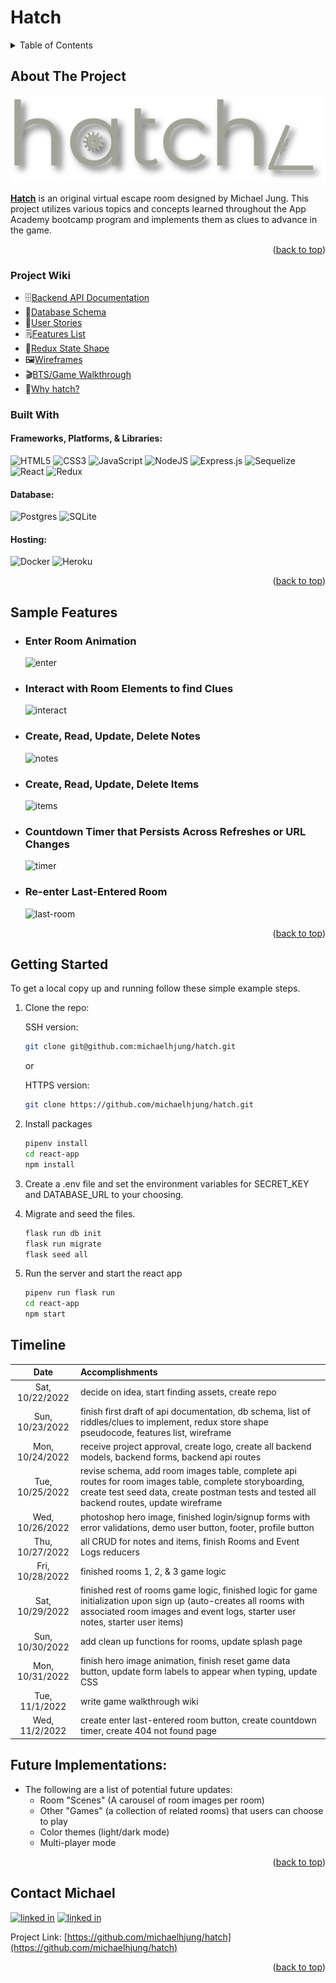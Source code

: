 # Hatch
<!-- TABLE OF CONTENTS -->
<details>
  <summary>Table of Contents</summary>
  <ol>
    <li>
      <a href="#about-the-project">About The Project</a>
      <ul>
        <li><a href="#project-wiki">Project Wiki</a></li>
        <li><a href="#built-with">Built With</a></li>
      </ul>
    </li>
    <li>
      <a href="#sample-features">Sample Features</a>
    </li>
    <li>
      <a href="#getting-started">Getting Started</a>
    </li>
    <li><a href="#timeline">Timeline</a></li>
    <li><a href="#future-implementations">Future Implementations</a></li>
    <li><a href="#contact-michael">Contact Michael</a></li>
  </ol>
</details>

<!-- ABOUT THE PROJECT -->
## About The Project
![hatch-logo]

[hatch-logo]: ./assets/hatch-logo.png

<u><b>[Hatch](https://escape-hatch.herokuapp.com/)</b></u> is an original virtual escape room designed by Michael Jung. This project utilizes various topics and concepts learned throughout the App Academy bootcamp program and implements them as clues to advance in the game.

<p align="right">(<a href="#readme-top">back to top</a>)</p>

### Project Wiki
* 🗄️[Backend API Documentation](https://github.com/michaelhjung/hatch/wiki/Backend-API-Documentation)
* 💾[Database Schema](https://github.com/michaelhjung/hatch/wiki/Database-Schema)
* 📖[User Stories](https://github.com/michaelhjung/hatch/wiki/User-Stories)
* 🗒️[Features List](https://github.com/michaelhjung/hatch/wiki/Features-List)
* 🏪[Redux State Shape](https://github.com/michaelhjung/hatch/wiki/Redux-Store-Shape)
* 🖼️[Wireframes](https://github.com/michaelhjung/hatch/wiki/Wireframes)
* 🎬[BTS/Game Walkthrough](https://github.com/michaelhjung/hatch/wiki/BTS-Game-Walkthrough-*SPOILER-WARNING*)
* 🙋[Why hatch?](https://github.com/michaelhjung/hatch/wiki/Why-hatch%3F)


### Built With
#### Frameworks, Platforms, & Libraries:
![HTML5](https://img.shields.io/badge/html5-%23E34F26.svg?style=for-the-badge&logo=html5&logoColor=white)
![CSS3](https://img.shields.io/badge/css3-%231572B6.svg?style=for-the-badge&logo=css3&logoColor=white)
![JavaScript](https://img.shields.io/badge/javascript-%23323330.svg?style=for-the-badge&logo=javascript&logoColor=%23F7DF1E)
![NodeJS](https://img.shields.io/badge/node.js-6DA55F?style=for-the-badge&logo=node.js&logoColor=white)
![Express.js](https://img.shields.io/badge/express.js-%23404d59.svg?style=for-the-badge&logo=express&logoColor=%2361DAFB)
![Sequelize](https://img.shields.io/badge/Sequelize-52B0E7?style=for-the-badge&logo=Sequelize&logoColor=white)
![React](https://img.shields.io/badge/react-%2320232a.svg?style=for-the-badge&logo=react&logoColor=%2361DAFB)
![Redux](https://img.shields.io/badge/redux-%23593d88.svg?style=for-the-badge&logo=redux&logoColor=white)

#### Database:
![Postgres](https://img.shields.io/badge/postgres-%23316192.svg?style=for-the-badge&logo=postgresql&logoColor=white)
![SQLite](https://img.shields.io/badge/sqlite-%2307405e.svg?style=for-the-badge&logo=sqlite&logoColor=white)

#### Hosting:
![Docker](https://img.shields.io/badge/docker-%230db7ed.svg?style=for-the-badge&logo=docker&logoColor=white)
![Heroku](https://img.shields.io/badge/heroku-%23430098.svg?style=for-the-badge&logo=heroku&logoColor=white)

<p align="right">(<a href="#readme-top">back to top</a>)</p>

<!-- SAMPLE FEATURES -->
## Sample Features

  - ### Enter Room Animation
    ![enter]    
  - ### Interact with Room Elements to find Clues
    ![interact]
  - ### Create, Read, Update, Delete Notes
    ![notes]
  - ### Create, Read, Update, Delete Items
    ![items]
  - ### Countdown Timer that Persists Across Refreshes or URL Changes
    ![timer]
  - ### Re-enter Last-Entered Room
    ![last-room]


<p align="right">(<a href="#readme-top">back to top</a>)</p>

<!-- GETTING STARTED -->
## Getting Started

To get a local copy up and running follow these simple example steps.

1. Clone the repo:

    SSH version:
    ```sh
    git clone git@github.com:michaelhjung/hatch.git
    ```
    or

    HTTPS version:
    ```sh
    git clone https://github.com/michaelhjung/hatch.git
    ```

2. Install packages
    ```sh
    pipenv install
    cd react-app
    npm install
    ```
3. Create a .env file and set the environment variables for SECRET_KEY and DATABASE_URL to your choosing.

4. Migrate and seed the files.
    ```sh
    flask run db init
    flask run migrate
    flask seed all
    ```
5. Run the server and start the react app
    ```sh
    pipenv run flask run
    cd react-app
    npm start
    ```

<!-- Timeline -->
## Timeline

| Date            |           Accomplishments          |
|:---------------:|:-----------------------------------|
| Sat, 10/22/2022 | decide on idea, start finding assets, create repo |
| Sun, 10/23/2022 | finish first draft of api documentation, db schema, list of riddles/clues to implement, redux store shape pseudocode, features list, wireframe |
| Mon, 10/24/2022 | receive project approval, create logo, create all backend models, backend forms, backend api routes |
| Tue, 10/25/2022 | revise schema, add room images table, complete api routes for room images table, complete storyboarding, create test seed data, create postman tests and tested all backend routes, update wireframe |
| Wed, 10/26/2022 | photoshop hero image, finished login/signup forms with error validations, demo user button, footer, profile button |
| Thu, 10/27/2022 | all CRUD for notes and items, finish Rooms and Event Logs reducers |
| Fri, 10/28/2022 | finished rooms 1, 2, & 3 game logic |
| Sat, 10/29/2022 | finished rest of rooms game logic, finished logic for game initialization upon sign up (auto-creates all rooms with associated room images and event logs, starter user notes, starter user items) |
| Sun, 10/30/2022 | add clean up functions for rooms, update splash page |
| Mon, 10/31/2022 | finish hero image animation, finish reset game data button, update form labels to appear when typing, update CSS |
| Tue, 11/1/2022 | write game walkthrough wiki |
| Wed, 11/2/2022 | create enter last-entered room button, create countdown timer, create 404 not found page |


<!-- Future Implementations -->
## Future Implementations:
* The following are a list of potential future updates:
  * Room "Scenes" (A carousel of room images per room)
  * Other "Games" (a collection of related rooms) that users can choose to play
  * Color themes (light/dark mode)
  * Multi-player mode


<p align="right">(<a href="#readme-top">back to top</a>)</p>


<!-- CONTACT -->
## Contact Michael
[![linked in][linkedin-icon]][linkedin-url-michael]
[![linked in][github-icon]][github-url-michael]


Project Link: [https://github.com/michaelhjung/hatch](https://github.com/michaelhjung/hatch)

<p align="right">(<a href="#readme-top">back to top</a>)</p>



<!-- MARKDOWN LINKS & IMAGES -->
[linkedin-icon]: https://skillicons.dev/icons?i=linkedin
[github-icon]: https://skillicons.dev/icons?i=github
[linkedin-url-michael]: https://linkedin.com/in/michael-h-jung/
[github-url-michael]: https://github.com/michaelhjung


[enter]: https://i.imgur.com/Fbw0f2h.gif
[interact]: https://i.imgur.com/2tVKIUV.gif
[notes]: https://i.imgur.com/byFhjLn.gif
[items]: https://i.imgur.com/BHB6VrW.gif
[timer]: https://i.imgur.com/A6v1APy.gif
[last-room]: https://i.imgur.com/l1DxsxS.gif
